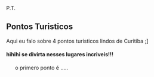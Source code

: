 <html>
<head>
 P.T.
</head>
<h2>
Pontos Turisticos
</h2>
Aqui eu falo sobre 4 pontos turisticos lindos de Curitiba ;]
<h4>
hihihi se divirta nesses lugares incriveis!!!
</h4>
<body>
  <ol> o primero ponto é ..... </ol>
